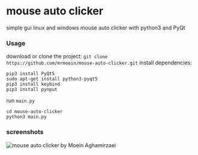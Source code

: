 # mouse auto clicker

simple gui linux and windows mouse auto clicker with python3 and PyQt

### Usage
download or clone the project: `git clone https://github.com/mrmoein/mouse-auto-clicker.git`
install dependencies: 
```
pip3 install PyQt5
sudo apt-get install python3-pyqt5
pip3 install keybind
pip3 install pynput
```
run `main.py`
```
cd mouse-auto-clicker
python3 main.py
```

### screenshots
![mouse auto clicker by Moein Aghamirzaei](https://raw.githubusercontent.com/mrmoein/mouse-auto-clicker/main/Screenshot.png)
